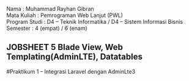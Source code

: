 Nama : Muhammad Rayhan Gibran <br>
Mata Kuliah : Pemrograman Web Lanjut (PWL) <br>
Program Studi : D4 – Teknik Informatika / D4 – Sistem Informasi Bisnis <br>
Semester : 4 (empat) / 6 (enam)  <br>

## JOBSHEET 5 Blade View, Web Templating(AdminLTE), Datatables

#Praktikum 1 – Integrasi Laravel dengan AdminLte3

